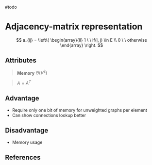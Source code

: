 #todo 

# Adjacency-matrix representation
$$
a_{ij} =
\left\{
	\begin{array}{ll}
		1 \ \ if(i, j) \in E \\
		0 \ \ otherwise
	\end{array}
\right.
$$
## Attributes
>**Memory**
>$\Theta(V^2)$

> $A = A^T$

## Advantage
- Require only one bit of memory for unweighted graphs per element
- Can show connections lookup better

## Disadvantage
- Memory usage

## References
